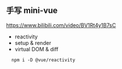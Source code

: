 ## 手写 mini-vue
https://www.bilibili.com/video/BV1Rt4y1B7sC

- reactivity
- setup & render
- virtual DOM & diff


```
  npm i -D @vue/reactivity
```
